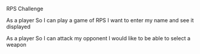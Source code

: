 RPS Challenge

As a player
So I can play a game of RPS
I want to enter my name and see it displayed

As a player
So I can attack my opponent
I would like to be able to select a weapon

